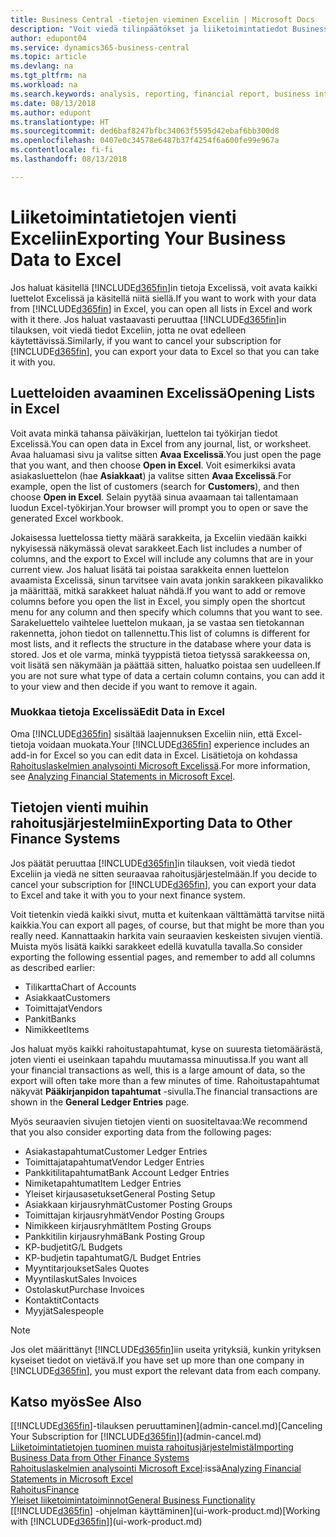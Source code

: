 ```yaml
---
title: Business Central -tietojen vieminen Exceliin | Microsoft Docs
description: "Voit viedä tilinpäätökset ja liiketoimintatiedot Business Central -sovelluksesta Exceliin tai avata tiedot Excelissä."
author: edupont04
ms.service: dynamics365-business-central
ms.topic: article
ms.devlang: na
ms.tgt_pltfrm: na
ms.workload: na
ms.search.keywords: analysis, reporting, financial report, business intelligence, BI, Excel
ms.date: 08/13/2018
ms.author: edupont
ms.translationtype: HT
ms.sourcegitcommit: ded6baf8247bfbc34063f5595d42ebaf6bb300d8
ms.openlocfilehash: 0407e0c34578e6487b37f4254f6a600fe99e967a
ms.contentlocale: fi-fi
ms.lasthandoff: 08/13/2018

---
```

# <a name="exporting-your-business-data-to-excel"></a><span data-ttu-id="a657b-103">Liiketoimintatietojen vienti Exceliin</span><span class="sxs-lookup"><span data-stu-id="a657b-103">Exporting Your Business Data to Excel</span></span>
<span data-ttu-id="a657b-104">Jos haluat käsitellä [!INCLUDE[d365fin](includes/d365fin_md.md)]in tietoja Excelissä, voit avata kaikki luettelot Excelissä ja käsitellä niitä siellä.</span><span class="sxs-lookup"><span data-stu-id="a657b-104">If you want to work with your data from [!INCLUDE[d365fin](includes/d365fin_md.md)] in Excel, you can open all lists in Excel and work with it there.</span></span> <span data-ttu-id="a657b-105">Jos haluat vastaavasti peruuttaa [!INCLUDE[d365fin](includes/d365fin_md.md)]in tilauksen, voit viedä tiedot Exceliin, jotta ne ovat edelleen käytettävissä.</span><span class="sxs-lookup"><span data-stu-id="a657b-105">Similarly, if you want to cancel your subscription for [!INCLUDE[d365fin](includes/d365fin_md.md)], you can export your data to Excel so that you can take it with you.</span></span>

## <a name="opening-lists-in-excel"></a><span data-ttu-id="a657b-106">Luetteloiden avaaminen Excelissä</span><span class="sxs-lookup"><span data-stu-id="a657b-106">Opening Lists in Excel</span></span>
<span data-ttu-id="a657b-107">Voit avata minkä tahansa päiväkirjan, luettelon tai työkirjan tiedot Excelissä.</span><span class="sxs-lookup"><span data-stu-id="a657b-107">You can open data in Excel from any journal, list, or worksheet.</span></span> <span data-ttu-id="a657b-108">Avaa haluamasi sivu ja valitse sitten **Avaa Excelissä**.</span><span class="sxs-lookup"><span data-stu-id="a657b-108">You just open the page that you want, and then choose **Open in Excel**.</span></span> <span data-ttu-id="a657b-109">Voit esimerkiksi avata asiakasluettelon (hae **Asiakkaat**) ja valitse sitten **Avaa Excelissä**.</span><span class="sxs-lookup"><span data-stu-id="a657b-109">For example, open the list of customers (search for **Customers**), and then choose **Open in Excel**.</span></span> <span data-ttu-id="a657b-110">Selain pyytää sinua avaamaan tai tallentamaan luodun Excel-työkirjan.</span><span class="sxs-lookup"><span data-stu-id="a657b-110">Your browser will prompt you to open or save the generated Excel workbook.</span></span>  

<span data-ttu-id="a657b-111">Jokaisessa luettelossa tietty määrä sarakkeita, ja Exceliin viedään kaikki nykyisessä näkymässä olevat sarakkeet.</span><span class="sxs-lookup"><span data-stu-id="a657b-111">Each list includes a number of columns, and the export to Excel will include any columns that are in your current view.</span></span> <span data-ttu-id="a657b-112">Jos haluat lisätä tai poistaa sarakkeita ennen luettelon avaamista Excelissä, sinun tarvitsee vain avata jonkin sarakkeen pikavalikko ja määrittää, mitkä sarakkeet haluat nähdä.</span><span class="sxs-lookup"><span data-stu-id="a657b-112">If you want to add or remove columns before you open the list in Excel, you simply open the shortcut menu for any column and then specify which columns that you want to see.</span></span> <span data-ttu-id="a657b-113">Sarakeluettelo vaihtelee luettelon mukaan, ja se vastaa sen tietokannan rakennetta, johon tiedot on tallennettu.</span><span class="sxs-lookup"><span data-stu-id="a657b-113">This list of columns is different for most lists, and it reflects the structure in the database where your data is stored.</span></span> <span data-ttu-id="a657b-114">Jos et ole varma, minkä tyyppistä tietoa tietyssä sarakkeessa on, voit lisätä sen näkymään ja päättää sitten, haluatko poistaa sen uudelleen.</span><span class="sxs-lookup"><span data-stu-id="a657b-114">If you are not sure what type of data a certain column contains, you can add it to your view and then decide if you want to remove it again.</span></span>  

### <a name="edit-data-in-excel"></a><span data-ttu-id="a657b-115">Muokkaa tietoja Excelissä</span><span class="sxs-lookup"><span data-stu-id="a657b-115">Edit Data in Excel</span></span>
<span data-ttu-id="a657b-116">Oma [!INCLUDE[d365fin](includes/d365fin_md.md)] sisältää laajennuksen Exceliin niin, että Excel-tietoja voidaan muokata.</span><span class="sxs-lookup"><span data-stu-id="a657b-116">Your [!INCLUDE[d365fin](includes/d365fin_md.md)] experience includes an add-in for Excel so you can edit data in Excel.</span></span> <span data-ttu-id="a657b-117">Lisätietoja on kohdassa [Rahoituslaskelmien analysointi Microsoft Excelissä](finance-analyze-excel.md).</span><span class="sxs-lookup"><span data-stu-id="a657b-117">For more information, see [Analyzing Financial Statements in Microsoft Excel](finance-analyze-excel.md).</span></span>  

## <a name="exporting-data-to-other-finance-systems"></a><span data-ttu-id="a657b-118">Tietojen vienti muihin rahoitusjärjestelmiin</span><span class="sxs-lookup"><span data-stu-id="a657b-118">Exporting Data to Other Finance Systems</span></span>
<span data-ttu-id="a657b-119">Jos päätät peruuttaa [!INCLUDE[d365fin](includes/d365fin_md.md)]in tilauksen, voit viedä tiedot Exceliin ja viedä ne sitten seuraavaa rahoitusjärjestelmään.</span><span class="sxs-lookup"><span data-stu-id="a657b-119">If you decide to cancel your subscription for [!INCLUDE[d365fin](includes/d365fin_md.md)], you can export your data to Excel and take it with you to your next finance system.</span></span>  

<span data-ttu-id="a657b-120">Voit tietenkin viedä kaikki sivut, mutta et kuitenkaan välttämättä tarvitse niitä kaikkia.</span><span class="sxs-lookup"><span data-stu-id="a657b-120">You can export all pages, of course, but that might be more than you really need.</span></span> <span data-ttu-id="a657b-121">Kannattaakin harkita vain seuraavien keskeisten sivujen vientiä. Muista myös lisätä kaikki sarakkeet edellä kuvatulla tavalla.</span><span class="sxs-lookup"><span data-stu-id="a657b-121">So consider exporting the following essential pages, and remember to add all columns as described earlier:</span></span>  

* <span data-ttu-id="a657b-122">Tilikartta</span><span class="sxs-lookup"><span data-stu-id="a657b-122">Chart of Accounts</span></span>  
* <span data-ttu-id="a657b-123">Asiakkaat</span><span class="sxs-lookup"><span data-stu-id="a657b-123">Customers</span></span>  
* <span data-ttu-id="a657b-124">Toimittajat</span><span class="sxs-lookup"><span data-stu-id="a657b-124">Vendors</span></span>  
* <span data-ttu-id="a657b-125">Pankit</span><span class="sxs-lookup"><span data-stu-id="a657b-125">Banks</span></span>  
* <span data-ttu-id="a657b-126">Nimikkeet</span><span class="sxs-lookup"><span data-stu-id="a657b-126">Items</span></span>  

<span data-ttu-id="a657b-127">Jos haluat myös kaikki rahoitustapahtumat, kyse on suuresta tietomäärästä, joten vienti ei useinkaan tapahdu muutamassa minuutissa.</span><span class="sxs-lookup"><span data-stu-id="a657b-127">If you want all your financial transactions as well, this is a large amount of data, so the export will often take more than a few minutes of time.</span></span> <span data-ttu-id="a657b-128">Rahoitustapahtumat näkyvät **Pääkirjanpidon tapahtumat** -sivulla.</span><span class="sxs-lookup"><span data-stu-id="a657b-128">The financial transactions are shown in the **General Ledger Entries** page.</span></span>  

<span data-ttu-id="a657b-129">Myös seuraavien sivujen tietojen vienti on suositeltavaa:</span><span class="sxs-lookup"><span data-stu-id="a657b-129">We recommend that you also consider exporting data from the following pages:</span></span>  

* <span data-ttu-id="a657b-130">Asiakastapahtumat</span><span class="sxs-lookup"><span data-stu-id="a657b-130">Customer Ledger Entries</span></span>  
* <span data-ttu-id="a657b-131">Toimittajatapahtumat</span><span class="sxs-lookup"><span data-stu-id="a657b-131">Vendor Ledger Entries</span></span>  
* <span data-ttu-id="a657b-132">Pankkitilitapahtumat</span><span class="sxs-lookup"><span data-stu-id="a657b-132">Bank Account Ledger Entries</span></span>  
* <span data-ttu-id="a657b-133">Nimiketapahtumat</span><span class="sxs-lookup"><span data-stu-id="a657b-133">Item Ledger Entries</span></span>  
* <span data-ttu-id="a657b-134">Yleiset kirjausasetukset</span><span class="sxs-lookup"><span data-stu-id="a657b-134">General Posting Setup</span></span>  
* <span data-ttu-id="a657b-135">Asiakkaan kirjausryhmät</span><span class="sxs-lookup"><span data-stu-id="a657b-135">Customer Posting Groups</span></span>  
* <span data-ttu-id="a657b-136">Toimittajan kirjausryhmät</span><span class="sxs-lookup"><span data-stu-id="a657b-136">Vendor Posting Groups</span></span>  
* <span data-ttu-id="a657b-137">Nimikkeen kirjausryhmät</span><span class="sxs-lookup"><span data-stu-id="a657b-137">Item Posting Groups</span></span>  
* <span data-ttu-id="a657b-138">Pankkitilin kirjausryhmä</span><span class="sxs-lookup"><span data-stu-id="a657b-138">Bank Posting Group</span></span>  
* <span data-ttu-id="a657b-139">KP-budjetit</span><span class="sxs-lookup"><span data-stu-id="a657b-139">G/L Budgets</span></span>  
* <span data-ttu-id="a657b-140">KP-budjetin tapahtumat</span><span class="sxs-lookup"><span data-stu-id="a657b-140">G/L Budget Entries</span></span>  
* <span data-ttu-id="a657b-141">Myyntitarjoukset</span><span class="sxs-lookup"><span data-stu-id="a657b-141">Sales Quotes</span></span>  
* <span data-ttu-id="a657b-142">Myyntilaskut</span><span class="sxs-lookup"><span data-stu-id="a657b-142">Sales Invoices</span></span>  
* <span data-ttu-id="a657b-143">Ostolaskut</span><span class="sxs-lookup"><span data-stu-id="a657b-143">Purchase Invoices</span></span>  
* <span data-ttu-id="a657b-144">Kontaktit</span><span class="sxs-lookup"><span data-stu-id="a657b-144">Contacts</span></span>  
* <span data-ttu-id="a657b-145">Myyjät</span><span class="sxs-lookup"><span data-stu-id="a657b-145">Salespeople</span></span>  

> [!NOTE]  
>   <span data-ttu-id="a657b-146">Jos olet määrittänyt [!INCLUDE[d365fin](includes/d365fin_md.md)]iin useita yrityksiä, kunkin yrityksen kyseiset tiedot on vietävä.</span><span class="sxs-lookup"><span data-stu-id="a657b-146">If you have set up more than one company in [!INCLUDE[d365fin](includes/d365fin_md.md)], you must export the relevant data from each company.</span></span>

## <a name="see-also"></a><span data-ttu-id="a657b-147">Katso myös</span><span class="sxs-lookup"><span data-stu-id="a657b-147">See Also</span></span>
<span data-ttu-id="a657b-148">[[!INCLUDE[d365fin](includes/d365fin_md.md)]-tilauksen peruuttaminen](admin-cancel.md)</span><span class="sxs-lookup"><span data-stu-id="a657b-148">[Canceling Your Subscription for [!INCLUDE[d365fin](includes/d365fin_md.md)]](admin-cancel.md)</span></span>  
[<span data-ttu-id="a657b-149">Liiketoimintatietojen tuominen muista rahoitusjärjestelmistä</span><span class="sxs-lookup"><span data-stu-id="a657b-149">Importing Business Data from Other Finance Systems</span></span>](across-import-data-configuration-packages.md)  
<span data-ttu-id="a657b-150">[Rahoituslaskelmien analysointi Microsoft Excel](finance-analyze-excel.md):issä</span><span class="sxs-lookup"><span data-stu-id="a657b-150">[Analyzing Financial Statements in Microsoft Excel](finance-analyze-excel.md)</span></span>  
[<span data-ttu-id="a657b-151">Rahoitus</span><span class="sxs-lookup"><span data-stu-id="a657b-151">Finance</span></span>](finance.md)  
[<span data-ttu-id="a657b-152">Yleiset liiketoimintatoiminnot</span><span class="sxs-lookup"><span data-stu-id="a657b-152">General Business Functionality</span></span>](ui-across-business-areas.md)  
<span data-ttu-id="a657b-153">[[!INCLUDE[d365fin](includes/d365fin_md.md)] -ohjelman käyttäminen](ui-work-product.md)</span><span class="sxs-lookup"><span data-stu-id="a657b-153">[Working with [!INCLUDE[d365fin](includes/d365fin_md.md)]](ui-work-product.md)</span></span>  

